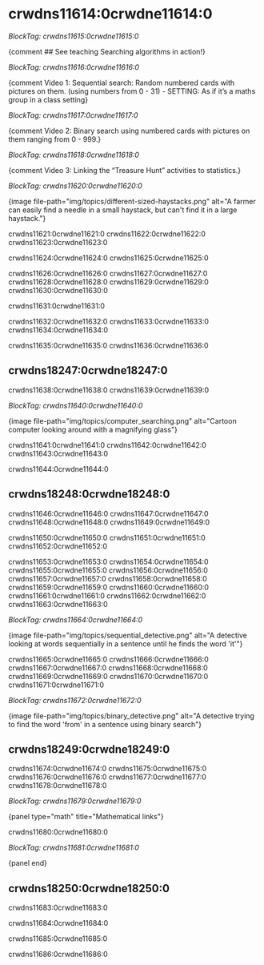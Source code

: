 # crwdns11614:0crwdne11614:0

*BlockTag: crwdns11615:0crwdne11615:0*

{comment ## See teaching Searching algorithms in action!}

*BlockTag: crwdns11616:0crwdne11616:0*

{comment Video 1: Sequential search: Random numbered cards with pictures on them. (using numbers from 0 - 31) - SETTING: As if it’s a maths group in a class setting}

*BlockTag: crwdns11617:0crwdne11617:0*

{comment Video 2: Binary search using numbered cards with pictures on them ranging from 0 - 999.}

*BlockTag: crwdns11618:0crwdne11618:0*

{comment Video 3: Linking the “Treasure Hunt” activities to statistics.}

*BlockTag: crwdns11620:0crwdne11620:0*

{image file-path="img/topics/different-sized-haystacks.png" alt="A farmer can easily find a needle in a small haystack, but can't find it in a large haystack."}

crwdns11621:0crwdne11621:0 crwdns11622:0crwdne11622:0 crwdns11623:0crwdne11623:0

crwdns11624:0crwdne11624:0 crwdns11625:0crwdne11625:0

crwdns11626:0crwdne11626:0 crwdns11627:0crwdne11627:0 crwdns11628:0crwdne11628:0 crwdns11629:0crwdne11629:0 crwdns11630:0crwdne11630:0

crwdns11631:0crwdne11631:0

crwdns11632:0crwdne11632:0 crwdns11633:0crwdne11633:0 crwdns11634:0crwdne11634:0

crwdns11635:0crwdne11635:0 crwdns11636:0crwdne11636:0

## crwdns18247:0crwdne18247:0

crwdns11638:0crwdne11638:0 crwdns11639:0crwdne11639:0

*BlockTag: crwdns11640:0crwdne11640:0*

{image file-path="img/topics/computer_searching.png" alt="Cartoon computer looking around with a magnifying glass"}

crwdns11641:0crwdne11641:0 crwdns11642:0crwdne11642:0 crwdns11643:0crwdne11643:0

crwdns11644:0crwdne11644:0

## crwdns18248:0crwdne18248:0

crwdns11646:0crwdne11646:0 crwdns11647:0crwdne11647:0 crwdns11648:0crwdne11648:0 crwdns11649:0crwdne11649:0

crwdns11650:0crwdne11650:0 crwdns11651:0crwdne11651:0 crwdns11652:0crwdne11652:0

crwdns11653:0crwdne11653:0 crwdns11654:0crwdne11654:0 crwdns11655:0crwdne11655:0 crwdns11656:0crwdne11656:0 crwdns11657:0crwdne11657:0 crwdns11658:0crwdne11658:0 crwdns11659:0crwdne11659:0 crwdns11660:0crwdne11660:0 crwdns11661:0crwdne11661:0 crwdns11662:0crwdne11662:0 crwdns11663:0crwdne11663:0

*BlockTag: crwdns11664:0crwdne11664:0*

{image file-path="img/topics/sequential_detective.png" alt="A detective looking at words sequentially in a sentence until he finds the word 'it'"}

crwdns11665:0crwdne11665:0 crwdns11666:0crwdne11666:0 crwdns11667:0crwdne11667:0 crwdns11668:0crwdne11668:0 crwdns11669:0crwdne11669:0 crwdns11670:0crwdne11670:0 crwdns11671:0crwdne11671:0

*BlockTag: crwdns11672:0crwdne11672:0*

{image file-path="img/topics/binary_detective.png" alt="A detective trying to find the word 'from' in a sentence using binary search"}

## crwdns18249:0crwdne18249:0

crwdns11674:0crwdne11674:0 crwdns11675:0crwdne11675:0 crwdns11676:0crwdne11676:0 crwdns11677:0crwdne11677:0 crwdns11678:0crwdne11678:0

*BlockTag: crwdns11679:0crwdne11679:0*

{panel type="math" title="Mathematical links"}

crwdns11680:0crwdne11680:0

*BlockTag: crwdns11681:0crwdne11681:0*

{panel end}

## crwdns18250:0crwdne18250:0

crwdns11683:0crwdne11683:0

crwdns11684:0crwdne11684:0

crwdns11685:0crwdne11685:0

crwdns11686:0crwdne11686:0